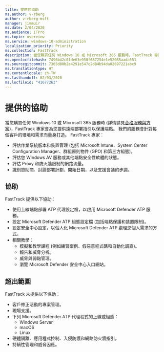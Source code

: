 ```yaml
---
title: 提供的協助
ms.author: v-rberg
author: v-rberg-msft
manager: jimmuir
ms.date: 2/04/2020
ms.audience: ITPro
ms.topic: overview
ms.service: windows-10-administration
localization_priority: Priority
ms.collection: FastTrack
description: 當您購買任何 Windows 10 或 Microsoft 365 服務時，FastTrack 專家會為您提供遠端部署指引以保護端點。 我們的服務會針對每個客戶的環境和需求而量身打造。
ms.openlocfilehash: 7496b42c0fde63e950f687254e1e52085aada551
ms.sourcegitcommit: 7365d80b2e4291e547c2d84b94da02697221abc9
ms.translationtype: HT
ms.contentlocale: zh-TW
ms.lasthandoff: 02/03/2020
ms.locfileid: "41677263"
---
```

# <a name="assistance-offered"></a>提供的協助  

當您購買任何 Windows 10 或 Microsoft 365 服務時 (詳情請見[合格服務與方案](M365-eligible-services-and-plans.md))，FastTrack 專家會為您提供遠端部署指引以保護端點。 我們的服務會針對每個客戶的環境和需求而量身打造。 FastTrack 專家：
- 評估作業系統版本和裝置管理 (包括 Microsoft Intune、System Center Configuration Manager、群組原則物件 (GPO) 和第三方組態)。
- 評估您 Windows AV 服務或其他端點安全性軟體的狀態。
- 評估 Proxy 和防火牆限制的網路流量。
- 識別贊助商、討論部署計劃、開始日期，以及支援會議的步調。

## <a name="assistance"></a>協助

FastTrack 提供以下協助：
- 使用上線端點部署 ATP 代理設定檔，以啟用 Microsoft Defender ATP 服務。
- 設定 Microsoft Defender ATP 組態設定檔 (包括端點保護和裝置限制)。
- 設定安全中心設定，以個人化 Microsoft Defender ATP 處理您個人需求的方式。
- 相關教學：
    - 模擬和教學課程 (例如練習案例、假惡意程式碼和自動化調查)。
    - 報告和威脅分析。
    - 威脅與弱點管理。
    - 瀏覽 Microsoft Defender 安全中心入口網站。

## <a name="out-of-scope"></a>超出範圍

FastTrack 未提供以下協助：
- 客戶修正活動的專案管理。
- 現場支援。
- 下列 Microsoft Defender ATP 代理程式的上線或組態：
   - Windows Server
   - macOS
   - Linux
- 硬體隔離、應用程式控制、入侵防護和網路防火牆指引。
- 持續性管理和威脅因應。

